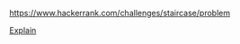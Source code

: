 https://www.hackerrank.com/challenges/staircase/problem

[Explain](https://www.hackerrank.com/challenges/staircase/forum/comments/610431)
